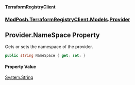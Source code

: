 #### [TerraformRegistryClient](index.md 'index')
### [ModPosh.TerraformRegistryClient.Models](ModPosh.TerraformRegistryClient.Models.md 'ModPosh.TerraformRegistryClient.Models').[Provider](ModPosh.TerraformRegistryClient.Models.Provider.md 'ModPosh.TerraformRegistryClient.Models.Provider')

## Provider.NameSpace Property

Gets or sets the namespace of the provider.

```csharp
public string NameSpace { get; set; }
```

#### Property Value
[System.String](https://docs.microsoft.com/en-us/dotnet/api/System.String 'System.String')